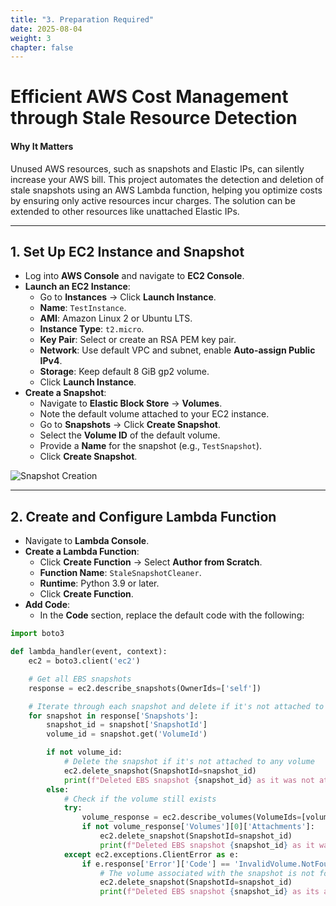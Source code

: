 ```yaml
---
title: "3. Preparation Required"
date: 2025-08-04
weight: 3
chapter: false
---
```


# Efficient AWS Cost Management through Stale Resource Detection

#### Why It Matters

Unused AWS resources, such as snapshots and Elastic IPs, can silently increase your AWS bill. This project automates the detection and deletion of stale snapshots using an AWS Lambda function, helping you optimize costs by ensuring only active resources incur charges. The solution can be extended to other resources like unattached Elastic IPs.

---

## 1. Set Up EC2 Instance and Snapshot

* Log into **AWS Console** and navigate to **EC2 Console**.
* **Launch an EC2 Instance**:
  * Go to **Instances** → Click **Launch Instance**.
  * **Name**: `TestInstance`.
  * **AMI**: Amazon Linux 2 or Ubuntu LTS.
  * **Instance Type**: `t2.micro`.
  * **Key Pair**: Select or create an RSA PEM key pair.
  * **Network**: Use default VPC and subnet, enable **Auto-assign Public IPv4**.
  * **Storage**: Keep default 8 GiB gp2 volume.
  * Click **Launch Instance**.
* **Create a Snapshot**:
  * Navigate to **Elastic Block Store** → **Volumes**.
  * Note the default volume attached to your EC2 instance.
  * Go to **Snapshots** → Click **Create Snapshot**.
  * Select the **Volume ID** of the default volume.
  * Provide a **Name** for the snapshot (e.g., `TestSnapshot`).
  * Click **Create Snapshot**.

![Snapshot Creation](../images/snapshot_creation.png?featherlight=false&width=90pc)

---

## 2. Create and Configure Lambda Function

* Navigate to **Lambda Console**.
* **Create a Lambda Function**:
  * Click **Create Function** → Select **Author from Scratch**.
  * **Function Name**: `StaleSnapshotCleaner`.
  * **Runtime**: Python 3.9 or later.
  * Click **Create Function**.
* **Add Code**:
  * In the **Code** section, replace the default code with the following:

```python
import boto3

def lambda_handler(event, context):
    ec2 = boto3.client('ec2')

    # Get all EBS snapshots
    response = ec2.describe_snapshots(OwnerIds=['self'])

    # Iterate through each snapshot and delete if it's not attached to any volume or the volume is not attached to a running instance
    for snapshot in response['Snapshots']:
        snapshot_id = snapshot['SnapshotId']
        volume_id = snapshot.get('VolumeId')

        if not volume_id:
            # Delete the snapshot if it's not attached to any volume
            ec2.delete_snapshot(SnapshotId=snapshot_id)
            print(f"Deleted EBS snapshot {snapshot_id} as it was not attached to any volume.")
        else:
            # Check if the volume still exists
            try:
                volume_response = ec2.describe_volumes(VolumeIds=[volume_id])
                if not volume_response['Volumes'][0]['Attachments']:
                    ec2.delete_snapshot(SnapshotId=snapshot_id)
                    print(f"Deleted EBS snapshot {snapshot_id} as it was taken from a volume not attached to any running instance.")
            except ec2.exceptions.ClientError as e:
                if e.response['Error']['Code'] == 'InvalidVolume.NotFound':
                    # The volume associated with the snapshot is not found (it might have been deleted)
                    ec2.delete_snapshot(SnapshotId=snapshot_id)
                    print(f"Deleted EBS snapshot {snapshot_id} as its associated volume was not found.")